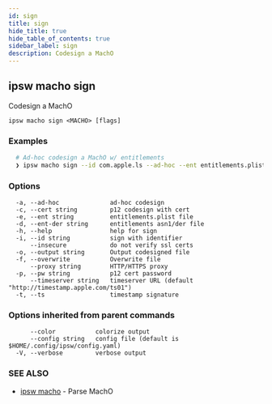 ```yaml
---
id: sign
title: sign
hide_title: true
hide_table_of_contents: true
sidebar_label: sign
description: Codesign a MachO
---
```

## ipsw macho sign

Codesign a MachO

```
ipsw macho sign <MACHO> [flags]
```

### Examples

```bash
  # Ad-hoc codesign a MachO w/ entitlements
  ❯ ipsw macho sign --id com.apple.ls --ad-hoc --ent entitlements.plist <MACHO>
```

### Options

```
  -a, --ad-hoc              ad-hoc codesign
  -c, --cert string         p12 codesign with cert
  -e, --ent string          entitlements.plist file
  -d, --ent-der string      entitlements asn1/der file
  -h, --help                help for sign
  -i, --id string           sign with identifier
      --insecure            do not verify ssl certs
  -o, --output string       Output codesigned file
  -f, --overwrite           Overwrite file
      --proxy string        HTTP/HTTPS proxy
  -p, --pw string           p12 cert password
      --timeserver string   timeserver URL (default "http://timestamp.apple.com/ts01")
  -t, --ts                  timestamp signature
```

### Options inherited from parent commands

```
      --color           colorize output
      --config string   config file (default is $HOME/.config/ipsw/config.yaml)
  -V, --verbose         verbose output
```

### SEE ALSO

* [ipsw macho](/docs/cli/ipsw/macho)	 - Parse MachO

